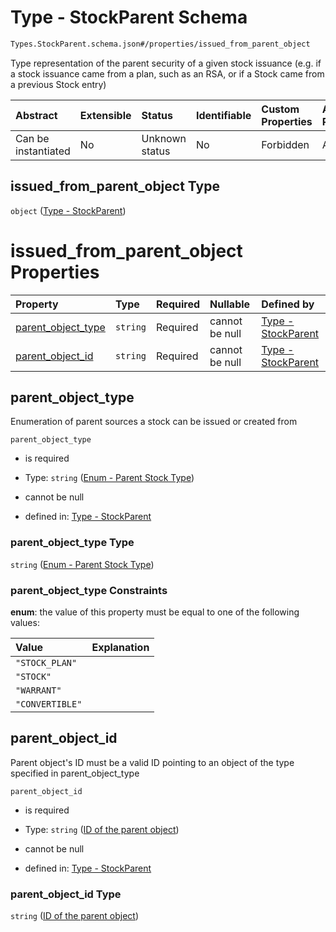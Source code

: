 # Type - StockParent Schema

```txt
Types.StockParent.schema.json#/properties/issued_from_parent_object
```

Type representation of the parent security of a given stock issuance (e.g. if a stock issuance came from a plan, such as an RSA, or if a Stock came from a previous Stock entry)

| Abstract            | Extensible | Status         | Identifiable | Custom Properties | Additional Properties | Access Restrictions | Defined In                                                                        |
| :------------------ | :--------- | :------------- | :----------- | :---------------- | :-------------------- | :------------------ | :-------------------------------------------------------------------------------- |
| Can be instantiated | No         | Unknown status | No           | Forbidden         | Allowed               | none                | [Stock.schema.json\*](../schema/objects/Stock.schema.json "open original schema") |

## issued_from_parent_object Type

`object` ([Type - StockParent](stock-properties-type---stockparent.md))

# issued_from_parent_object Properties

| Property                                  | Type     | Required | Nullable       | Defined by                                                                                                                           |
| :---------------------------------------- | :------- | :------- | :------------- | :----------------------------------------------------------------------------------------------------------------------------------- |
| [parent_object_type](#parent_object_type) | `string` | Required | cannot be null | [Type - StockParent](stockparent-properties-enum---parent-stock-type.md "Enums.Parent.schema.json#/properties/parent_object_type")   |
| [parent_object_id](#parent_object_id)     | `string` | Required | cannot be null | [Type - StockParent](stockparent-properties-id-of-the-parent-object.md "Types.StockParent.schema.json#/properties/parent_object_id") |

## parent_object_type

Enumeration of parent sources a stock can be issued or created from

`parent_object_type`

- is required

- Type: `string` ([Enum - Parent Stock Type](stockparent-properties-enum---parent-stock-type.md))

- cannot be null

- defined in: [Type - StockParent](stockparent-properties-enum---parent-stock-type.md "Enums.Parent.schema.json#/properties/parent_object_type")

### parent_object_type Type

`string` ([Enum - Parent Stock Type](stockparent-properties-enum---parent-stock-type.md))

### parent_object_type Constraints

**enum**: the value of this property must be equal to one of the following values:

| Value           | Explanation |
| :-------------- | :---------- |
| `"STOCK_PLAN"`  |             |
| `"STOCK"`       |             |
| `"WARRANT"`     |             |
| `"CONVERTIBLE"` |             |

## parent_object_id

Parent object's ID must be a valid ID pointing to an object of the type specified in parent_object_type

`parent_object_id`

- is required

- Type: `string` ([ID of the parent object](stockparent-properties-id-of-the-parent-object.md))

- cannot be null

- defined in: [Type - StockParent](stockparent-properties-id-of-the-parent-object.md "Types.StockParent.schema.json#/properties/parent_object_id")

### parent_object_id Type

`string` ([ID of the parent object](stockparent-properties-id-of-the-parent-object.md))

